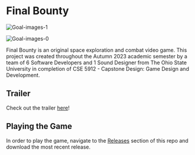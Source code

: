 # Final Bounty
![Goal-images-1](https://github.com/tgkasarcik/FinalBounty-Public/assets/77713266/803a7243-6ccc-4d09-b882-dba894c2b4d4)

![Goal-images-0](https://github.com/tgkasarcik/FinalBounty-Public/assets/77713266/84aca7e1-c022-4821-9772-ea283872c5fd)

Final Bounty is an original space exploration and combat video game.  This project was created throughout the Autumn 2023 academic semester by a team of 6 Software Developers and 1 Sound Designer from The Ohio State University in completion of CSE 5912 - Capstone Design: Game Design and Development.  

## Trailer
Check out the trailer [here](http://www.youtube.com/watch?v=x0xJkJ7ULi0)!

## Playing the Game
In order to play the game, navigate to the [Releases](https://github.com/tgkasarcik/FinalBounty-Public/releases) section of this repo and download the most recent release.
